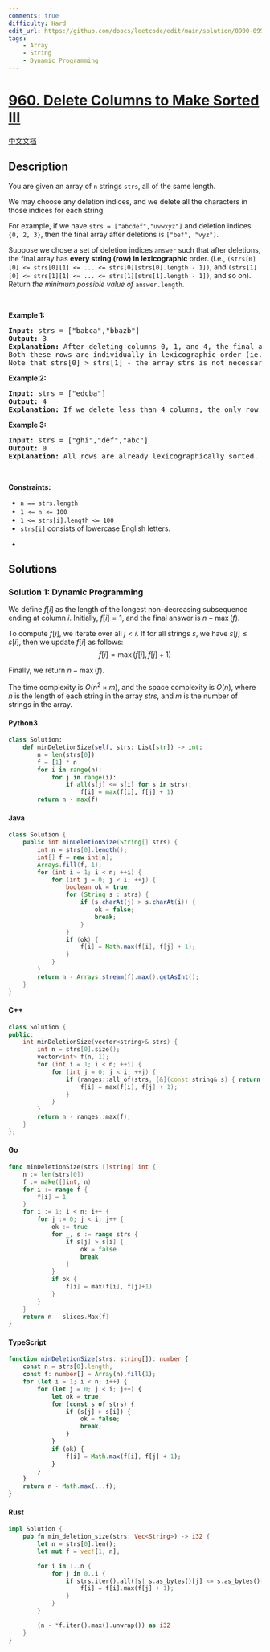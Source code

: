 ```yaml
---
comments: true
difficulty: Hard
edit_url: https://github.com/doocs/leetcode/edit/main/solution/0900-0999/0960.Delete%20Columns%20to%20Make%20Sorted%20III/README_EN.md
tags:
    - Array
    - String
    - Dynamic Programming
---
```


<!-- problem:start -->

# [960. Delete Columns to Make Sorted III](https://leetcode.com/problems/delete-columns-to-make-sorted-iii)

[中文文档](/solution/0900-0999/0960.Delete%20Columns%20to%20Make%20Sorted%20III/README.md)

## Description

<!-- description:start -->

<p>You are given an array of <code>n</code> strings <code>strs</code>, all of the same length.</p>

<p>We may choose any deletion indices, and we delete all the characters in those indices for each string.</p>

<p>For example, if we have <code>strs = [&quot;abcdef&quot;,&quot;uvwxyz&quot;]</code> and deletion indices <code>{0, 2, 3}</code>, then the final array after deletions is <code>[&quot;bef&quot;, &quot;vyz&quot;]</code>.</p>

<p>Suppose we chose a set of deletion indices <code>answer</code> such that after deletions, the final array has <strong>every string (row) in lexicographic</strong> order. (i.e., <code>(strs[0][0] &lt;= strs[0][1] &lt;= ... &lt;= strs[0][strs[0].length - 1])</code>, and <code>(strs[1][0] &lt;= strs[1][1] &lt;= ... &lt;= strs[1][strs[1].length - 1])</code>, and so on). Return <em>the minimum possible value of</em> <code>answer.length</code>.</p>

<p>&nbsp;</p>
<p><strong class="example">Example 1:</strong></p>

<pre>
<strong>Input:</strong> strs = [&quot;babca&quot;,&quot;bbazb&quot;]
<strong>Output:</strong> 3
<strong>Explanation:</strong> After deleting columns 0, 1, and 4, the final array is strs = [&quot;bc&quot;, &quot;az&quot;].
Both these rows are individually in lexicographic order (ie. strs[0][0] &lt;= strs[0][1] and strs[1][0] &lt;= strs[1][1]).
Note that strs[0] &gt; strs[1] - the array strs is not necessarily in lexicographic order.</pre>

<p><strong class="example">Example 2:</strong></p>

<pre>
<strong>Input:</strong> strs = [&quot;edcba&quot;]
<strong>Output:</strong> 4
<strong>Explanation:</strong> If we delete less than 4 columns, the only row will not be lexicographically sorted.
</pre>

<p><strong class="example">Example 3:</strong></p>

<pre>
<strong>Input:</strong> strs = [&quot;ghi&quot;,&quot;def&quot;,&quot;abc&quot;]
<strong>Output:</strong> 0
<strong>Explanation:</strong> All rows are already lexicographically sorted.
</pre>

<p>&nbsp;</p>
<p><strong>Constraints:</strong></p>

<ul>
	<li><code>n == strs.length</code></li>
	<li><code>1 &lt;= n &lt;= 100</code></li>
	<li><code>1 &lt;= strs[i].length &lt;= 100</code></li>
	<li><code>strs[i]</code> consists of lowercase English letters.</li>
</ul>

<ul>
	<li>&nbsp;</li>
</ul>

<!-- description:end -->

## Solutions

<!-- solution:start -->

### Solution 1: Dynamic Programming

We define $f[i]$ as the length of the longest non-decreasing subsequence ending at column $i$. Initially, $f[i] = 1$, and the final answer is $n - \max(f)$.

To compute $f[i]$, we iterate over all $j < i$. If for all strings $s$, we have $s[j] \leq s[i]$, then we update $f[i]$ as follows:
$$ f[i] = \max(f[i], f[j] + 1) $$

Finally, we return $n - \max(f)$.

The time complexity is $O(n^2 \times m)$, and the space complexity is $O(n)$, where $n$ is the length of each string in the array $\textit{strs}$, and $m$ is the number of strings in the array.

<!-- tabs:start -->

#### Python3

```python
class Solution:
    def minDeletionSize(self, strs: List[str]) -> int:
        n = len(strs[0])
        f = [1] * n
        for i in range(n):
            for j in range(i):
                if all(s[j] <= s[i] for s in strs):
                    f[i] = max(f[i], f[j] + 1)
        return n - max(f)
```

#### Java

```java
class Solution {
    public int minDeletionSize(String[] strs) {
        int n = strs[0].length();
        int[] f = new int[n];
        Arrays.fill(f, 1);
        for (int i = 1; i < n; ++i) {
            for (int j = 0; j < i; ++j) {
                boolean ok = true;
                for (String s : strs) {
                    if (s.charAt(j) > s.charAt(i)) {
                        ok = false;
                        break;
                    }
                }
                if (ok) {
                    f[i] = Math.max(f[i], f[j] + 1);
                }
            }
        }
        return n - Arrays.stream(f).max().getAsInt();
    }
}
```

#### C++

```cpp
class Solution {
public:
    int minDeletionSize(vector<string>& strs) {
        int n = strs[0].size();
        vector<int> f(n, 1);
        for (int i = 1; i < n; ++i) {
            for (int j = 0; j < i; ++j) {
                if (ranges::all_of(strs, [&](const string& s) { return s[j] <= s[i]; })) {
                    f[i] = max(f[i], f[j] + 1);
                }
            }
        }
        return n - ranges::max(f);
    }
};
```

#### Go

```go
func minDeletionSize(strs []string) int {
	n := len(strs[0])
	f := make([]int, n)
	for i := range f {
		f[i] = 1
	}
	for i := 1; i < n; i++ {
		for j := 0; j < i; j++ {
			ok := true
			for _, s := range strs {
				if s[j] > s[i] {
					ok = false
					break
				}
			}
			if ok {
				f[i] = max(f[i], f[j]+1)
			}
		}
	}
	return n - slices.Max(f)
}
```

#### TypeScript

```ts
function minDeletionSize(strs: string[]): number {
    const n = strs[0].length;
    const f: number[] = Array(n).fill(1);
    for (let i = 1; i < n; i++) {
        for (let j = 0; j < i; j++) {
            let ok = true;
            for (const s of strs) {
                if (s[j] > s[i]) {
                    ok = false;
                    break;
                }
            }
            if (ok) {
                f[i] = Math.max(f[i], f[j] + 1);
            }
        }
    }
    return n - Math.max(...f);
}
```

#### Rust

```rust
impl Solution {
    pub fn min_deletion_size(strs: Vec<String>) -> i32 {
        let n = strs[0].len();
        let mut f = vec![1; n];

        for i in 1..n {
            for j in 0..i {
                if strs.iter().all(|s| s.as_bytes()[j] <= s.as_bytes()[i]) {
                    f[i] = f[i].max(f[j] + 1);
                }
            }
        }

        (n - *f.iter().max().unwrap()) as i32
    }
}
```

<!-- tabs:end -->

<!-- solution:end -->

<!-- problem:end -->
